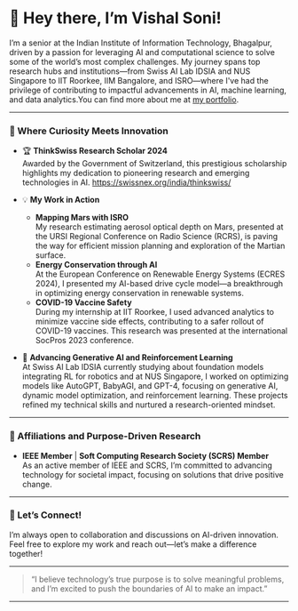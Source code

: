 # 👋 Hey there, I’m Vishal Soni! 

I’m a senior at the Indian Institute of Information Technology, Bhagalpur, driven by a passion for leveraging AI and computational science to solve some of the world’s most complex challenges. My journey spans top research hubs and institutions—from Swiss AI Lab IDSIA and NUS Singapore to IIT Roorkee, IIM Bangalore, and ISRO—where I've had the privilege of contributing to impactful advancements in AI, machine learning, and data analytics.You can find more about me at [my portfolio](https://itsvishalsoni.vercel.app/).

---

### 🚀 Where Curiosity Meets Innovation

- 🏆 **ThinkSwiss Research Scholar 2024**  
   Awarded by the Government of Switzerland, this prestigious scholarship highlights my dedication to pioneering research and emerging technologies in AI. https://swissnex.org/india/thinkswiss/

- 💡 **My Work in Action**  
   - **Mapping Mars with ISRO**  
     My research estimating aerosol optical depth on Mars, presented at the URSI Regional Conference on Radio Science (RCRS), is paving the way for efficient mission planning and exploration of the Martian surface.
   - **Energy Conservation through AI**  
     At the European Conference on Renewable Energy Systems (ECRES 2024), I presented my AI-based drive cycle model—a breakthrough in optimizing energy conservation in renewable systems.
   - **COVID-19 Vaccine Safety**  
     During my internship at IIT Roorkee, I used advanced analytics to minimize vaccine side effects, contributing to a safer rollout of COVID-19 vaccines. This research was presented at the international SocPros 2023 conference.

- 🧠 **Advancing Generative AI and Reinforcement Learning**  
   At Swiss AI Lab IDSIA currently studying about foundation models integrating RL for robotics and at NUS Singapore, I worked on optimizing models like AutoGPT, BabyAGI, and GPT-4, focusing on generative AI, dynamic model optimization, and reinforcement learning. These projects refined my technical skills and nurtured a research-oriented mindset.

---

### 💼 Affiliations and Purpose-Driven Research
- **IEEE Member** | **Soft Computing Research Society (SCRS) Member**  
   As an active member of IEEE and SCRS, I’m committed to advancing technology for societal impact, focusing on solutions that drive positive change.

---

### 💬 Let’s Connect!
I’m always open to collaboration and discussions on AI-driven innovation. Feel free to explore my work and reach out—let’s make a difference together!

---

> “I believe technology’s true purpose is to solve meaningful problems, and I’m excited to push the boundaries of AI to make an impact.”

---
